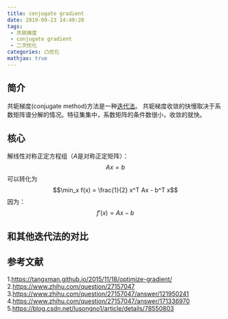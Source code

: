 ```yaml
---
title: conjugate gradient
date: 2019-09-23 14:49:28
tags:
 - 共轭梯度
 - conjugate gradient
 - 二次优化
categories: 凸优化
mathjax: true
---
```


## 简介
共轭梯度(conjugate method)方法是一种[迭代法](https://mxxhcm.github.io/2019/09/23/%E8%BF%AD%E4%BB%A3%E6%B3%95/)。
共轭梯度收敛的快慢取决于系数矩阵谱分解的情况。特征集集中，系数矩阵的条件数很小，收敛的就快。

## 核心
解线性对称正定方程组（$A$是对称正定矩阵）：
$$Ax=b$$
可以转化为
$$\min_x f(x) = \frac{1}{2} x^T Ax - b^T x$$
因为：
$$f'(x) = Ax-b$$


## 和其他迭代法的对比

## 参考文献
1.https://tangxman.github.io/2015/11/18/optimize-gradient/
2.https://www.zhihu.com/question/27157047
3.https://www.zhihu.com/question/27157047/answer/121950241
4.https://www.zhihu.com/question/27157047/answer/171336970
5.https://blog.csdn.net/lusongno1/article/details/78550803
